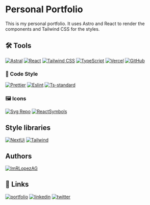 # Personal Portfolio

This is my personal portfolio. It uses Astro and React to render the components and Tailwind CSS for the styles.

## 🛠️ Tools

  [![Astral](https://img.shields.io/badge/Astro-000000?logo=astro&logoColor=white)](https://astro.build/)
  [![React](https://img.shields.io/badge/React-61DAFB?logo=react&logoColor=white)](https://reactjs.org/)
  [![Tailwind CSS](https://img.shields.io/badge/Tailwind_CSS-38B2AC?logo=tailwind-css&logoColor=white)](https://tailwindcss.com/)
  [![TypeScript](https://img.shields.io/badge/TypeScript-3178C6?logo=typescript&logoColor=white)](https://www.typescriptlang.org/)
  [![Vercel](https://img.shields.io/badge/Vercel-000000?logo=vercel&logoColor=white)](https://vercel.com/)
  [![GitHub](https://img.shields.io/badge/GitHub-181717?logo=github&logoColor=white)](https://github.com/ImRLopezAG)

### 🎨 Code Style

[![Prettier](https://img.shields.io/badge/Prettier-F7B93E?logo=prettier&logoColor=black)](https://prettier.io/)
[![Eslint](https://img.shields.io/badge/Eslint-4B32C3?logo=eslint&logoColor=white)](https://eslint.org/)
[![Ts-standard](https://img.shields.io/badge/Ts-standard-3178C6?logo=typescript&logoColor=white)](https://typescript-eslint.io/)

### 🖼️ Icons

[![Svg Repo](https://img.shields.io/badge/SvgRepo-0175C2?logo=svg&logoColor=white)](https://www.svgrepo.com/)
[![ReactSymbols](https://img.shields.io/badge/ReactSymbols-61DAFB?logo=react&logoColor=white)](https://react-symbols.vercel.app/)

## Style libraries

[![NextUi](https://img.shields.io/badge/NextUi-000000?logo=next.js&logoColor=white)](https://nextui.org/)
[![Tailwind](https://img.shields.io/badge/Tailwind-38B2AC?logo=tailwind-css&logoColor=white)](https://tailwindcss.com/)

## Authors

[![ImRLopezAG](https://img.shields.io/badge/ImRLopezAG-000000?style=for-the-badge&logo=github&logoColor=white)](https://github.com/ImRLopezAG)

## 🔗 Links

[![portfolio](https://img.shields.io/badge/my_portfolio-000?style=for-the-badge&logo=ko-fi&logoColor=white)](https://imrlopez.dev)
[![linkedin](https://img.shields.io/badge/linkedin-0A66C2?style=for-the-badge&logo=linkedin&logoColor=white)](https://www.linkedin.com/in/angel-gabriel-lopez/)
[![twitter](https://img.shields.io/badge/twitter-1DA1F2?style=for-the-badge&logo=twitter&logoColor=white)](https://twitter.com/imr_lopez)
